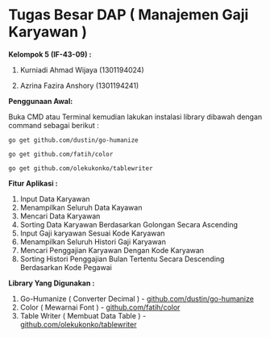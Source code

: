 
# Tugas Besar DAP ( Manajemen Gaji Karyawan )

**Kelompok 5 (IF-43-09) :**

1. Kurniadi Ahmad Wijaya (1301194024)

2. Azrina Fazira Anshory (1301194241)

**Penggunaan Awal:**

Buka CMD atau Terminal kemudian lakukan instalasi library dibawah dengan command sebagai berikut :
	
`go get github.com/dustin/go-humanize`

`go get github.com/fatih/color`

`go get github.com/olekukonko/tablewriter`

**Fitur Aplikasi :**

1. Input Data Karyawan
2. Menampilkan Seluruh Data Kayawan
3. Mencari Data Karyawan
4. Sorting Data Karyawan Berdasarkan Golongan Secara Ascending
5. Input Gaji karyawan Sesuai Kode Karyawan
6. Menampilkan Seluruh Histori Gaji Karyawan
7. Mencari Penggajian Karyawan Dengan Kode Karyawan
8. Sorting Histori Penggajian Bulan Tertentu Secara Descending Berdasarkan Kode Pegawai

**Library Yang Digunakan :**

1. Go-Humanize ( Converter Decimal ) - [github.com/dustin/go-humanize](https://github.com/dustin/go-humanize)
2. Color ( Mewarnai Font ) - [github.com/fatih/color](https://github.com/fatih/color)
3. Table Writer ( Membuat Data Table ) - [github.com/olekukonko/tablewriter](https://github.com/olekukonko/tablewriter)